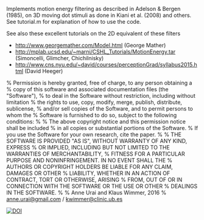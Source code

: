 Implements motion energy filtering as described in Adelson & Bergen (1985), on 3D moving dot stimuli as done in Kiani et al. (2008) and others. See tutorial.m for explanation of how to use the code.

See also these excellent tutorials on the 2D equivalent of these filters
* http://www.georgemather.com/Model.html (George Mather)
* http://mplab.ucsd.edu/~marni/CSHL_Tutorials/MotionEnergy.tar (Simoncelli, Glimcher, Chichilnisky)
* http://www.cns.nyu.edu/~david/courses/perceptionGrad/syllabus2015.html (David Heeger)

% Permission is hereby granted, free of charge, to any person obtaining a
% copy of this software and associated documentation files (the "Software"),
% to deal in the Software without restriction, including without limitation
% the rights to use, copy, modify, merge, publish, distribute, sublicense,
% and/or sell copies of the Software, and to permit persons to whom the
% Software is furnished to do so, subject to the following conditions:
%
% The above copyright notice and this permission notice shall be included
% in all copies or substantial portions of the Software.
% If you use the Software for your own research, cite the paper.
%
% THE SOFTWARE IS PROVIDED "AS IS", WITHOUT WARRANTY OF ANY KIND, EXPRESS
% OR IMPLIED, INCLUDING BUT NOT LIMITED TO THE WARRANTIES OF MERCHANTABILITY,
% FITNESS FOR A PARTICULAR PURPOSE AND NONINFRINGEMENT. IN NO EVENT SHALL THE
% AUTHORS OR COPYRIGHT HOLDERS BE LIABLE FOR ANY CLAIM, DAMAGES OR OTHER
% LIABILITY, WHETHER IN AN ACTION OF CONTRACT, TORT OR OTHERWISE, ARISING
% FROM, OUT OF OR IN CONNECTION WITH THE SOFTWARE OR THE USE OR OTHER
% DEALINGS IN THE SOFTWARE.
%
% Anne Urai and Klaus Wimmer, 2016
% anne.urai@gmail.com / kwimmer@clinic.ub.es

[![DOI](https://zenodo.org/badge/doi/10.5281/zenodo.45139.svg)](http://dx.doi.org/10.5281/zenodo.45139)
